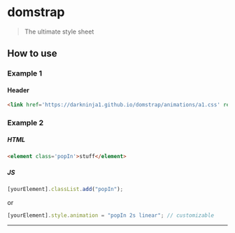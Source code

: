 # domstrap
> The ultimate style sheet

## How to use

### Example 1
#### Header
```html
<link href='https://darkninja1.github.io/domstrap/animations/a1.css' rel='stylesheet' type='text/css' >
```
### Example 2
##### HTML
```html
<element class='popIn'>stuff</element>
```
##### JS
```javascript
[yourElement].classList.add("popIn");
```
or
```javascript
[yourElement].style.animation = "popIn 2s linear"; // customizable
```

---
